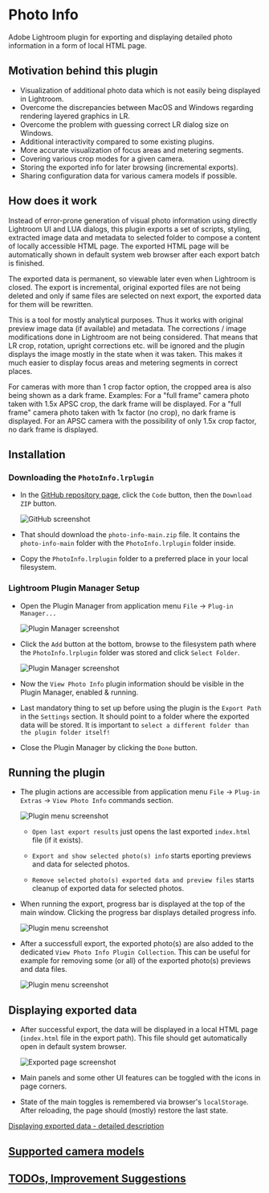 # Photo Info

Adobe Lightroom plugin for exporting and displaying detailed photo information in a form of local HTML page.


## Motivation behind this plugin

- Visualization of additional photo data which is not easily being displayed in Lightroom.
- Overcome the discrepancies between MacOS and Windows regarding rendering layered graphics in LR.
- Overcome the problem with guessing correct LR dialog size on Windows.
- Additional interactivity compared to some existing plugins.
- More accurate visualization of focus areas and metering segments.
- Covering various crop modes for a given camera.
- Storing the exported info for later browsing (incremental exports).
- Sharing configuration data for various camera models if possible.


## How does it work

Instead of error-prone generation of visual photo information using directly Lightroom UI and LUA dialogs,
this plugin exports a set of scripts, styling, extracted image data and metadata to selected folder
to compose a content of locally accessible HTML page. The exported HTML page will be automatically
shown in default system web browser after each export batch is finished.

The exported data is permanent, so viewable later even when Lightroom is closed. The export is incremental,
original exported files are not being deleted and only if same files are selected on next export,
the exported data for them will be rewritten.

This is a tool for mostly analytical purposes. Thus it works with original preview image data (if available)
and metadata. The corrections / image modifications done in Lightroom are not being considered. That means
that LR crop, rotation, upright corrections etc. will be ignored and the plugin displays the image mostly
in the state when it was taken. This makes it much easier to display focus areas and metering segments
in correct places.

For cameras with more than 1 crop factor option, the cropped area is also being shown as a dark frame.
Examples: For a "full frame" camera photo taken with 1.5x APSC crop, the dark frame will be displayed.
For a "full frame" camera photo taken with 1x factor (no crop), no dark frame is displayed.
For an APSC camera with the possibility of only 1.5x crop factor, no dark frame is displayed.


## Installation

### Downloading the `PhotoInfo.lrplugin`

- In the [GitHub repository page](https://github.com/JuraFajt/photo-info), click the `Code` button, then the `Download ZIP` button.

    ![GitHub screenshot](docs/images/download.jpg)

- That should download the `photo-info-main.zip` file. It contains the `photo-info-main` folder with the `PhotoInfo.lrplugin` folder inside.

- Copy the `PhotoInfo.lrplugin` folder to a preferred place in your local filesystem.

### Lightroom Plugin Manager Setup

- Open the Plugin Manager from application menu `File` -> `Plug-in Manager...`

    ![Plugin Manager screenshot](docs/images/plugin-manager-01.png)

- Click the `Add` button at the bottom, browse to the filesystem path where the `PhotoInfo.lrplugin` folder was stored and click `Select Folder`.

    ![Plugin Manager screenshot](docs/images/plugin-manager-02.png)

- Now the `View Photo Info` plugin information should be visible in the Plugin Manager, enabled & running.

- Last mandatory thing to set up before using the plugin is the `Export Path` in the `Settings` section. It should point to a folder where the exported data will be stored. It is important to `select a different folder than the plugin folder itself!`

- Close the Plugin Manager by clicking the `Done` button.


## Running the plugin

- The plugin actions are accessible from application menu `File` -> `Plug-in Extras` -> `View Photo Info` commands section.

    ![Plugin menu screenshot](docs/images/use-01.jpg)

    - `Open last export results` just opens the last exported `index.html` file (if it exists).

    - `Export and show selected photo(s) info` starts eporting previews and data for selected photos.

    - `Remove selected photo(s) exported data and preview files` starts cleanup of exported data for selected photos.

- When running the export, progress bar is displayed at the top of the main window. Clicking the progress bar displays detailed progress info.

    ![Plugin menu screenshot](docs/images/use-02.jpg)

- After a successfull export, the exported photo(s) are also added to the dedicated `View Photo Info Plugin Collection`. This can be useful for example for removing some (or all) of the exported photo(s) previews and data files.

    ![Plugin menu screenshot](docs/images/use-03.jpg)

## Displaying exported data

- After successful export, the data will be displayed in a local HTML page (`index.html` file in the export path). This file should get automatically open in default system browser.

    ![Exported page screenshot](docs/images/exported-01.jpg)

- Main panels and some other UI features can be toggled with the icons in page corners.

- State of the main toggles is remembered via browser's `localStorage`. After reloading, the page should (mostly) restore the last state.

[Displaying exported data - detailed description](docs/exported-ui.md)


## [Supported camera models](docs/supported-cameras.md)

## [TODOs, Improvement Suggestions](docs/todo.md)

